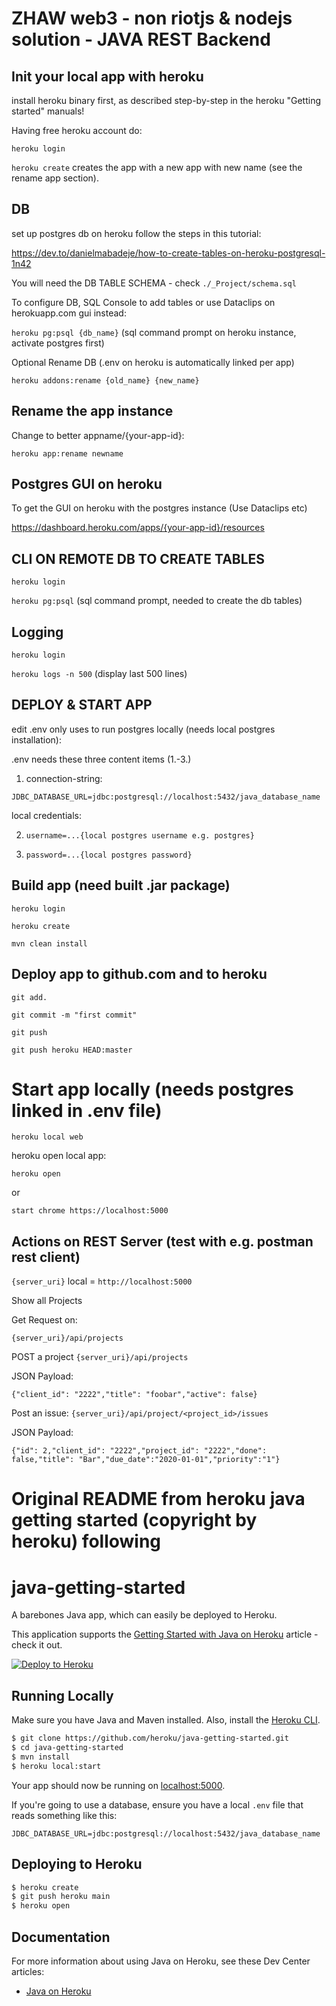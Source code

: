 # ZHAW web3 - non riotjs & nodejs solution - JAVA REST Backend

## Init your local app with heroku

 install heroku binary first, as described step-by-step in the heroku "Getting started" manuals!

 Having free heroku account do:

`heroku login`

 `heroku create` creates the app with a new app with new name (see the rename app section).

## DB
 set up postgres db on heroku follow the steps in this tutorial:
 
 https://dev.to/danielmabadeje/how-to-create-tables-on-heroku-postgresql-1n42
 
 You will need the DB TABLE SCHEMA - check `./_Project/schema.sql`
 
 To configure DB, SQL Console to add tables or use Dataclips on herokuapp.com gui instead:

 `heroku pg:psql {db_name}` (sql command prompt on heroku instance, activate postgres first)

 Optional Rename DB (.env on heroku is automatically linked per app)

 `heroku addons:rename {old_name} {new_name}`

## Rename the app instance

  Change to better appname/{your-app-id}:

 `heroku app:rename newname`

## Postgres GUI on heroku

 To get the GUI on heroku with the postgres instance (Use Dataclips etc)
 
 https://dashboard.heroku.com/apps/{your-app-id}/resources

## CLI ON REMOTE DB TO CREATE TABLES
 `heroku login`

 `heroku pg:psql` (sql command prompt, needed to create the db tables)

## Logging
 `heroku login`

 `heroku logs -n 500` (display last 500 lines)

## DEPLOY & START APP
 edit .env only uses to run postgres locally (needs local postgres installation):

 .env needs these three content items (1.-3.)
 
 1. connection-string:

 `JDBC_DATABASE_URL=jdbc:postgresql://localhost:5432/java_database_name`

 local credentials: 

 2. `username=...{local postgres username e.g. postgres}`

 3. `password=...{local postgres password}`

## Build app (need built .jar package)

`heroku login`

`heroku create`

`mvn clean install`

## Deploy app to github.com and to heroku


 `git add.`

 `git commit -m "first commit"`

 `git push`

 `git push heroku HEAD:master`

# Start app locally (needs postgres linked in .env file)

`heroku local web`

 heroku open local app:

`heroku open`

 or

`start chrome https://localhost:5000`


## Actions on REST Server (test with e.g. postman rest client)

 `{server_uri}` local = `http://localhost:5000`

 Show all Projects

 Get Request on:

 `{server_uri}/api/projects`

 POST a project `{server_uri}/api/projects` 
 
 JSON Payload:

 `{"client_id": "2222","title": "foobar","active": false}`

 Post an issue: `{server_uri}/api/project/<project_id>/issues`
 
 JSON Payload:
 
`{"id": 2,"client_id": "2222","project_id": "2222","done": false,"title": "Bar","due_date":"2020-01-01","priority":"1"}`

# Original README from heroku java getting started (copyright by heroku) following

# java-getting-started

A barebones Java app, which can easily be deployed to Heroku.

This application supports the [Getting Started with Java on Heroku](https://devcenter.heroku.com/articles/getting-started-with-java) article - check it out.

[![Deploy to Heroku](https://www.herokucdn.com/deploy/button.png)](https://heroku.com/deploy)

## Running Locally

Make sure you have Java and Maven installed.  Also, install the [Heroku CLI](https://cli.heroku.com/).

```sh
$ git clone https://github.com/heroku/java-getting-started.git
$ cd java-getting-started
$ mvn install
$ heroku local:start
```

Your app should now be running on [localhost:5000](http://localhost:5000/).

If you're going to use a database, ensure you have a local `.env` file that reads something like this:

```
JDBC_DATABASE_URL=jdbc:postgresql://localhost:5432/java_database_name
```

## Deploying to Heroku

```sh
$ heroku create
$ git push heroku main
$ heroku open
```

## Documentation

For more information about using Java on Heroku, see these Dev Center articles:

- [Java on Heroku](https://devcenter.heroku.com/categories/java)